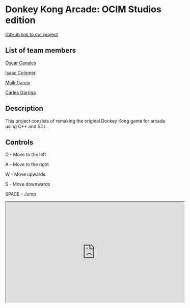 # Donkey Kong Arcade: OCIM Studios edition

[GitHub link to our project](https://github.com/FireAlfa/OCIM-Studios)

## List of team members
[Òscar Canales](https://github.com/Osvak)

[Isaac Colomer](https://github.com/IsaaColomer)

[Maik Garcia](https://github.com/maikgarcia)

[Carles Garriga](https://github.com/FireAlfa)


## Description
This project consists of remaking the original Donkey Kong game for arcade using C++ and SDL.

## Controls
D - Move to the left

A - Move to the right

W - Move upwards

S - Move downwards

SPACE - Jump

<iframe width="560" height="315" src="https://www.youtube.com/embed/vQGKAIaUlpk">
 </iframe>

